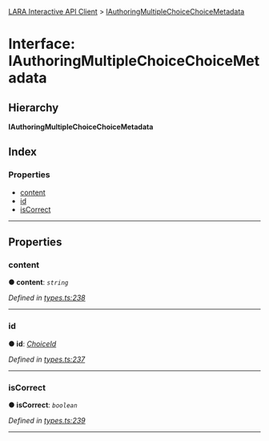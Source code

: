 [LARA Interactive API Client](../README.md) > [IAuthoringMultipleChoiceChoiceMetadata](../interfaces/iauthoringmultiplechoicechoicemetadata.md)

# Interface: IAuthoringMultipleChoiceChoiceMetadata

## Hierarchy

**IAuthoringMultipleChoiceChoiceMetadata**

## Index

### Properties

* [content](iauthoringmultiplechoicechoicemetadata.md#content)
* [id](iauthoringmultiplechoicechoicemetadata.md#id)
* [isCorrect](iauthoringmultiplechoicechoicemetadata.md#iscorrect)

---

## Properties

<a id="content"></a>

###  content

**● content**: *`string`*

*Defined in [types.ts:238](../../../lara-typescript/src/interactive-api-client/types.ts#L238)*

___
<a id="id"></a>

###  id

**● id**: *[ChoiceId](../#choiceid)*

*Defined in [types.ts:237](../../../lara-typescript/src/interactive-api-client/types.ts#L237)*

___
<a id="iscorrect"></a>

###  isCorrect

**● isCorrect**: *`boolean`*

*Defined in [types.ts:239](../../../lara-typescript/src/interactive-api-client/types.ts#L239)*

___

